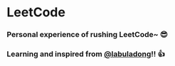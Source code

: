 # LeetCode

### Personal experience of rushing LeetCode~ 😎
### Learning and inspired from [@labuladong](https://github.com/labuladong)!! 👍
